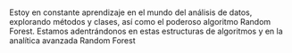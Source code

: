 # 
Estoy en constante aprendizaje en el mundo del análisis de datos, explorando métodos y clases, así como el poderoso algoritmo Random Forest. Estamos adentrándonos en estas estructuras de algoritmos y en la analítica avanzada
Random Forest
